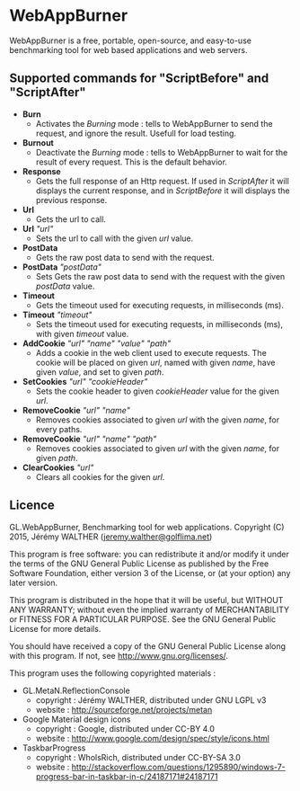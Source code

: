 # WebAppBurner

WebAppBurner is a free, portable, open-source, and easy-to-use benchmarking tool for web based applications and web servers.

## Supported commands for "ScriptBefore" and "ScriptAfter"
* __Burn__
	- Activates the _Burning_ mode : tells to WebAppBurner to send the request, and ignore the result. Usefull for load testing. 
* __Burnout__
	- Deactivate the _Burning_ mode : tells to WebAppBurner to wait for the result of every request. This is the default behavior.
* __Response__
	- Gets the full response of an Http request. If used in _ScriptAfter_ it will displays the current response, and in _ScriptBefore_ it will displays the previous response.
* __Url__
	- Gets the url to call.
* __Url__ _"url"_
	- Sets the url to call with the given _url_ value.
* __PostData__
	- Gets the raw post data to send with the request.
* __PostData__ _"postData"_
	- Sets Gets the raw post data to send with the request with the given _postData_ value.
* __Timeout__
	- Gets the timeout used for executing requests, in milliseconds (ms).
* __Timeout__ _"timeout"_
	- Sets the timeout used for executing requests, in milliseconds (ms), with given _timeout_ value.
* __AddCookie__ _"url"_ _"name"_ _"value"_ _"path"_
	- Adds a cookie in the web client used to execute requests. The cookie will be placed on given _url_, named with given _name_, have given _value_, and set to given _path_.
* __SetCookies__ _"url"_ _"cookieHeader"_
	- Sets the cookie header to given _cookieHeader_ value for the given _url_.
* __RemoveCookie__ _"url"_ _"name"_
	- Removes cookies associated to given _url_ with the given _name_, for every paths.
* __RemoveCookie__ _"url"_ _"name"_ _"path"_
	- Removes cookies associated to given _url_ with the given _name_, for given _path_.
* __ClearCookies__ _"url"_
	- Clears all cookies for the given _url_.

## Licence

GL.WebAppBurner, Benchmarking tool for web applications.
Copyright (C) 2015, Jérémy WALTHER (jeremy.walther@golflima.net)

This program is free software: you can redistribute it and/or modify
it under the terms of the GNU General Public License as published by
the Free Software Foundation, either version 3 of the License, or
(at your option) any later version.

This program is distributed in the hope that it will be useful,
but WITHOUT ANY WARRANTY; without even the implied warranty of
MERCHANTABILITY or FITNESS FOR A PARTICULAR PURPOSE.  See the
GNU General Public License for more details.

You should have received a copy of the GNU General Public License
along with this program.  If not, see <http://www.gnu.org/licenses/>.


This program uses the following copyrighted materials :
* GL.MetaN.ReflectionConsole
	- copyright : Jérémy WALTHER, distributed under GNU LGPL v3
	- website : http://sourceforge.net/projects/metan
* Google Material design icons
	- copyright : Google, distributed under CC-BY 4.0
	- website : http://www.google.com/design/spec/style/icons.html
* TaskbarProgress
	- copyright : WholsRich, distributed under CC-BY-SA 3.0
	- website : http://stackoverflow.com/questions/1295890/windows-7-progress-bar-in-taskbar-in-c/24187171#24187171
